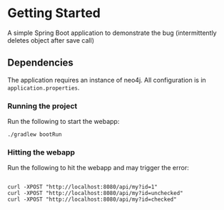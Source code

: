 # Getting Started
A simple Spring Boot application to demonstrate the bug (intermittently deletes object after save call)

## Dependencies
The application requires an instance of neo4j.  All configuration is in `application.properties`.

### Running the project
Run the following to start the webapp:

```shell
./gradlew bootRun
```

### Hitting the webapp
Run the following to hit the webapp and may trigger the error:

```shell

curl -XPOST "http://localhost:8080/api/my?id=1"
curl -XPOST "http://localhost:8080/api/my?id=unchecked"
curl -XPOST "http://localhost:8080/api/my?id=checked"
 
```

